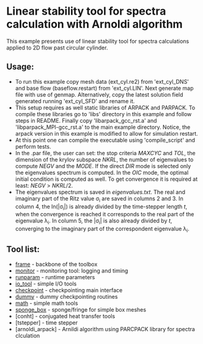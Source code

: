 # Linear stability tool for spectra calculation with Arnoldi algorithm

This example presents use of linear stability tool for spectra calculations applied
to 2D flow past circular cylinder.

## Usage:
  - To run this example copy mesh data (ext_cyl.re2) from 'ext_cyl_DNS' and base flow (baseflow.restart) from 'ext_cyl.LIN'. Next generate map file with use of genmap. Alternatively, copy the latest solution field generated running 'ext_cyl_SFD' and rename it. 
  - This setup requires as well static libraries of ARPACK and PARPACK. To compile these libraries go to 'libs' directory in this example and follow steps in README. Finally copy 'libarpack_gcc_rst.a' and 'libparpack_MPI-gcc_rst.a' to the main example directory. Notice, the arpack version in this example is modified to allow for simulation restart.
  - At this point one can compile the executable using 'compile_script' and perform tests. 
  - In the .par file, the user can set: the stop criteria _MAXCYC_ and _TOL_, the dimension of the krylov subspace _NKRL_, the number of eigenvalues to compute _NEGV_ and the _MODE_. If the direct _DIR_ mode is selected only the eigenvalues spectrum is computed. In the _OIC_ mode, the optimal initial condition is computed as well. To get convergence it is required at least: _NEGV_ > _NKRL_/2.
  - The eigenvalues spectrum is saved in _eigenvalues.txt_. The real and imaginary part of the Ritz value &sigma;<sub>i</sub> are saved in columns 2 and 3. In column 4, the ln(|&sigma;<sub>i</sub>|) is already divided by the time-stepper length _t_, when the convergence is reached it corresponds to the real part of the eigenvalue &lambda;<sub>i</sub>. In column 5, the |&sigma;<sub>i</sub>| is also already divided by _t_, converging to the imaginary part of the correspondent eigenvalue &lambda;<sub>i</sub>. 

## Tool list:
* [frame](https://kth-nek5000.github.io/KTH_Framework/group__frame.html) - backbone of the toolbox
* [monitor](https://kth-nek5000.github.io/KTH_Framework/group__monitor.html) - monitoring tool: logging and timing
* [runparam](https://kth-nek5000.github.io/KTH_Framework/group__runparam.html) - runtime parameters
* [io_tool](https://kth-nek5000.github.io/KTH_Framework/group__io__tools.html) - simple I/O tools
* [checkpoint](https://kth-nek5000.github.io/KTH_Framework/group__chkpoint.html) - checkpointing main interface
* [dummy](https://kth-nek5000.github.io/KTH_Framework/group__chkptdummy.html) - dummy checkpointing routines
* [math](https://kth-nek5000.github.io/KTH_Framework/group__math.html) - simple math tools
* [sponge_box](https://kth-nek5000.github.io/KTH_Framework/group__sponge__box.html) - sponge/fringe for simple box meshes
* [conht] - conjugated heat transfer tools
* [tstepper] - time stepper
* [arnoldi_arpack] - Arnildi algorithm using PARCPACK library for spectra clculation

